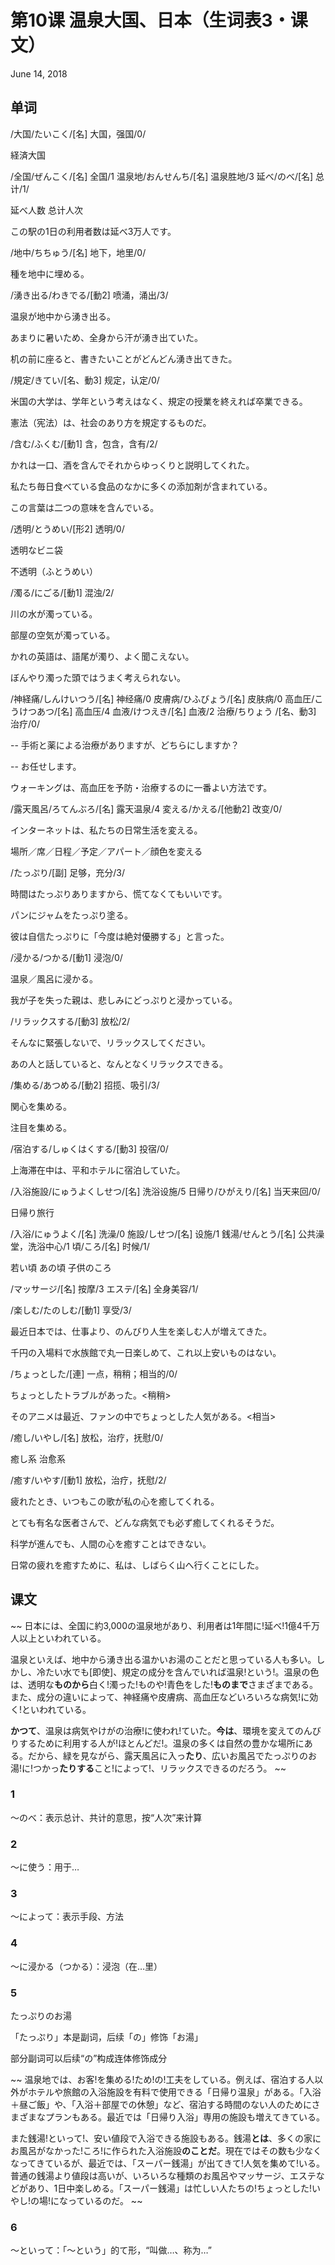 # 第10课 温泉大国、日本（生词表3・课文）
June 14, 2018

## 单词
/大国/たいこく/[名] 大国，强国/0/

経済大国

/全国/ぜんこく/[名] 全国/1
温泉地/おんせんち/[名] 温泉胜地/3
延べ/のべ/[名] 总计/1/

延べ人数  总计人次

この駅の1日の利用者数は延べ3万人です。

/地中/ちちゅう/[名] 地下，地里/0/

種を地中に埋める。

/湧き出る/わきでる/[動2] 喷涌，涌出/3/

温泉が地中から湧き出る。

あまりに暑いため、全身から汗が湧き出ていた。

机の前に座ると、書きたいことがどんどん湧き出てきた。

/規定/きてい/[名、動3] 规定，认定/0/

米国の大学は、学年という考えはなく、規定の授業を終えれば卒業できる。

憲法（宪法）は、社会のあり方を規定するものだ。

/含む/ふくむ/[動1] 含，包含，含有/2/

かれは一口、酒を含んでそれからゆっくりと説明してくれた。

私たち毎日食べている食品のなかに多くの添加剤が含まれている。

この言葉は二つの意味を含んでいる。

/透明/とうめい/[形2] 透明/0/

透明なビニ袋

不透明（ふとうめい）

/濁る/にごる/[動1] 混浊/2/

川の水が濁っている。

部屋の空気が濁っている。

かれの英語は、語尾が濁り、よく聞こえない。

ぼんやり濁った頭ではうまく考えられない。

/神経痛/しんけいつう/[名] 神经痛/0
皮膚病/ひふびょう/[名] 皮肤病/0
高血圧/こうけつあつ/[名] 高血压/4
血液/けつえき/[名] 血液/2
治療/ちりょう /[名、動3] 治疗/0/

-- 手術と薬による治療がありますが、どちらにしますか？

-- お任せします。

ウォーキングは、高血圧を予防・治療するのに一番よい方法です。

/露天風呂/ろてんぶろ/[名] 露天温泉/4
変える/かえる/[他動2] 改变/0/

インターネットは、私たちの日常生活を変える。

場所／席／日程／予定／アパート／顔色を変える

/たっぷり/[副] 足够，充分/3/

時間はたっぷりありますから、慌てなくてもいいです。

パンにジャムをたっぷり塗る。

彼は自信たっぷりに「今度は絶対優勝する」と言った。

/浸かる/つかる/[動1] 浸泡/0/

温泉／風呂に浸かる。

我が子を失った親は、悲しみにどっぷりと浸かっている。

/リラックスする/[動3] 放松/2/

そんなに緊張しないで、リラックスしてください。

あの人と話していると、なんとなくリラックスできる。

/集める/あつめる/[動2] 招揽、吸引/3/

関心を集める。

注目を集める。

/宿泊する/しゅくはくする/[動3] 投宿/0/

上海滞在中は、平和ホテルに宿泊していた。

/入浴施設/にゅうよくしせつ/[名] 洗浴设施/5
日帰り/ひがえり/[名] 当天来回/0/

日帰り旅行

/入浴/にゅうよく/[名] 洗澡/0
施設/しせつ/[名] 设施/1
銭湯/せんとう/[名] 公共澡堂，洗浴中心/1
頃/ころ/[名] 时候/1/

若い頃  あの頃  子供のころ

/マッサージ/[名] 按摩/3
エステ/[名] 全身美容/1/

/楽しむ/たのしむ/[動1] 享受/3/

最近日本では、仕事より、のんびり人生を楽しむ人が増えてきた。

千円の入場料で水族館で丸一日楽しめて、これ以上安いものはない。

/ちょっとした/[連] 一点，稍稍；相当的/0/

ちょっとしたトラブルがあった。<稍稍>

そのアニメは最近、ファンの中でちょっとした人気がある。<相当>

/癒し/いやし/[名] 放松，治疗，抚慰/0/

癒し系  治愈系

/癒す/いやす/[動1] 放松，治疗，抚慰/2/

疲れたとき、いつもこの歌が私の心を癒してくれる。

とても有名な医者さんで、どんな病気でも必ず癒してくれるそうだ。 

科学が進んでも、人間の心を癒すことはできない。

日常の疲れを癒すために、私は、しばらく山へ行くことにした。

## 课文
~~
日本には、全国に約3,000の温泉地があり、利用者は1年間に!延べ!1億4千万人以上といわれている。

温泉といえば、地中から湧き出る温かいお湯のことだと思っている人も多い。しかし、冷たい水でも[即使]、規定の成分を含んでいれば温泉!という!。温泉の色は、透明な**ものから**白く!濁った!ものや!青色をした!**ものまで**さまざまである。また、成分の違いによって、神経痛や皮膚病、高血圧などいろいろな病気!に効く!といわれている。

**かつて**、温泉は病気やけがの治療!に使われ!ていた。**今は**、環境を変えてのんびりするために利用する人が!ほとんどだ!。温泉の多くは自然の豊かな場所にある。だから、緑を見ながら、露天風呂に入っ**たり**、広いお風呂でたっぷりのお湯!に!つかっ**たりする**こと!によって!、リラックスできるのだろう。
~~

### 1
～のべ：表示总计、共计的意思，按“人次”来计算

### 2
～に使う：用于…

### 3
～によって：表示手段、方法

### 4
～に浸かる（つかる）：浸泡（在…里）

### 5
たっぷりのお湯

「たっぷり」本是副词，后续「の」修饰「お湯」

部分副词可以后续“の”构成连体修饰成分

~~
温泉地では、お客!を集める!ため!の!工夫をしている。例えば、宿泊する人以外がホテルや旅館の入浴施設を有料で使用できる「日帰り温泉」がある。「入浴＋昼ご飯」や、「入浴＋部屋での休憩」など、宿泊する時間のない人のためにさまざまなプランもある。最近では「日帰り入浴」専用の施設も増えてきている。

また銭湯!といって!、安い値段で入浴できる施設もある。銭湯**とは**、多くの家にお風呂がなかった!ころ!に作られた入浴施設**のことだ**。現在ではその数も少なくなってきているが、最近では、「スーパー銭湯」が出てきて!人気を集めて!いる。普通の銭湯より値段は高いが、いろいろな種類のお風呂やマッサージ、エステなどがあり、1日中楽しめる。「スーパー銭湯」は忙しい人たちの!ちょっとした!いやし!の場!になっているのだ。
~~

### 6
～といって：「～という」的て形，“叫做…、称为…”
